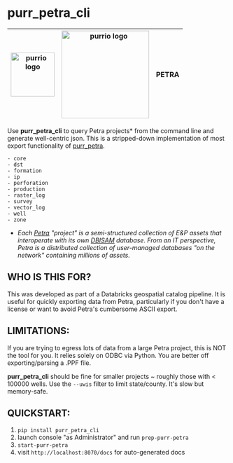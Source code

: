 # purr_petra_cli

| <img src="./docs/purrio.png" alt="purrio logo" height="100"/> | <img src="./docs/snp.png" alt="purrio logo" width="200"/>| **PETRA** |
|:--:|:--:|:--:|


Use **purr_petra_cli** to query Petra projects* from the command line and generate well-centric json. This is a stripped-down implementation of most export functionality of [purr_petra](https://github.com/rbhughes/purr_petra).


```
- core
- dst
- formation
- ip
- perforation
- production
- raster_log
- survey
- vector_log
- well
- zone
```


* _Each [Petra](https://www.spglobal.com/commodityinsights/en/ci/products/petra-geological-analysis.html) "project" is a semi-structured collection
  of E&P assets that interoperate with its own
  [DBISAM](https://www.elevatesoft.com/products?category=dbisam)
  database. From an IT perspective, Petra is a distributed collection of
  user-managed databases "on the network" containing millions of assets._


## WHO IS THIS FOR?

This was developed as part of a Databricks geospatial catalog pipeline. It is useful for quickly exporting data from Petra, particularly if you don't have a license or want to avoid Petra's cumbersome ASCII export.


## LIMITATIONS:

If you are trying to egress lots of data from a large Petra project, this is NOT the tool for you. It relies solely on ODBC via Python. You are better off exporting/parsing a .PPF file.

**purr_petra_cli** should be fine for smaller projects ~ roughly those with < 100000 wells. Use the `--uwis` filter to limit state/county. It's slow but memory-safe.


## QUICKSTART:

1. `pip install purr_petra_cli`
2. launch console "as Administrator" and run `prep-purr-petra`
3. `start-purr-petra`
4. visit `http://localhost:8070/docs` for auto-generated docs